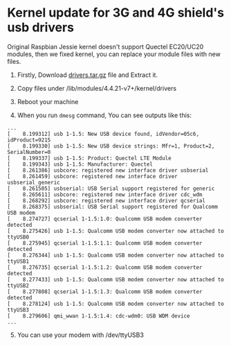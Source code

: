 # Kernel update for 3G and 4G shield's usb drivers

Original Raspbian Jessie kernel doesn't support Quectel EC20/UC20 modules, then we fixed kernel, you can replace your module files with new files.

1. Firstly, Download  [drivers.tar.gz](https://github.com/sixfab/rpiShields/blob/master/tutorials/tutorial1/drivers.tar.gz) file and Extract it.

2. Copy files under /lib/modules/4.4.21-v7+/kernel/drivers

3. Reboot your machine

4. When you run `dmesg` command, You can see outputs like this:

  ```
  ...
  [    8.199312] usb 1-1.5: New USB device found, idVendor=05c6, idProduct=9215
  [    8.199330] usb 1-1.5: New USB device strings: Mfr=1, Product=2, SerialNumber=0
  [    8.199337] usb 1-1.5: Product: Quectel LTE Module
  [    8.199343] usb 1-1.5: Manufacturer: Quectel
  [    8.261386] usbcore: registered new interface driver usbserial
  [    8.261459] usbcore: registered new interface driver usbserial_generic
  [    8.261505] usbserial: USB Serial support registered for generic
  [    8.265611] usbcore: registered new interface driver cdc_wdm
  [    8.268292] usbcore: registered new interface driver qcserial
  [    8.268375] usbserial: USB Serial support registered for Qualcomm USB modem
  [    8.274727] qcserial 1-1.5:1.0: Qualcomm USB modem converter detected
  [    8.275426] usb 1-1.5: Qualcomm USB modem converter now attached to ttyUSB0
  [    8.275945] qcserial 1-1.5:1.1: Qualcomm USB modem converter detected
  [    8.276344] usb 1-1.5: Qualcomm USB modem converter now attached to ttyUSB1
  [    8.276735] qcserial 1-1.5:1.2: Qualcomm USB modem converter detected
  [    8.277433] usb 1-1.5: Qualcomm USB modem converter now attached to ttyUSB2
  [    8.277808] qcserial 1-1.5:1.3: Qualcomm USB modem converter detected
  [    8.278124] usb 1-1.5: Qualcomm USB modem converter now attached to ttyUSB3
  [    8.279606] qmi_wwan 1-1.5:1.4: cdc-wdm0: USB WDM device
  ...
  ```
  
5. You can use your modem with /dev/ttyUSB3
